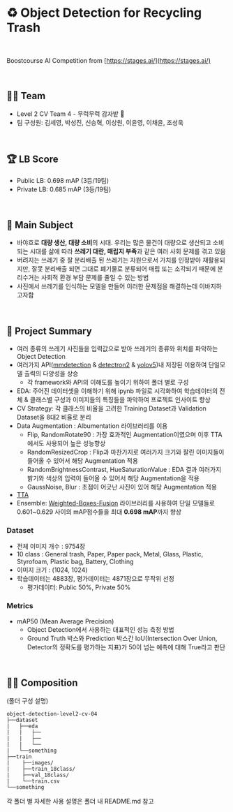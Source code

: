 # ♻️ Object Detection for Recycling Trash

</br>

Boostcourse AI Competition from [https://stages.ai/](https://stages.ai/)

</br>

## 👨‍🌾 Team

- Level 2 CV Team 4 - 무럭무럭 감자밭 🥔
- 팀 구성원: 김세영, 박성진, 신승혁, 이상원, 이윤영, 이채윤, 조성욱

</br>

## 🏆 LB Score

- Public LB: 0.698 mAP (3등/19팀)
- Private LB: 0.685 mAP (3등/19팀)

</br>

## 🎈 Main Subject

- 바야흐로 **대량 생산, 대량 소비**의 시대. 우리는 많은 물건이 대량으로 생산되고 소비되는 시대를 삶에 따라 **쓰레기 대란, 매립지 부족**과 같은 여러 사회 문제를 겪고 있음
- 버려지는 쓰레기 중 잘 분리배출 된 쓰레기는 자원으로서 가치를 인정받아 재활용되지만, 잘못 분리배출 되면 그대로 폐기물로 분류되어 매립 또는 소각되기 때문에 분리수거는 사회적 환경 부담 문제를 줄일 수 있는 방법
- 사진에서 쓰레기를 인식하는 모델을 만들어 이러한 문제점을 해결하는데 이바지하고자함

</br>

## 🔑 Project Summary

- 여러 종류의 쓰레기 사진들을 입력값으로 받아 쓰레기의 종류와 위치를 파악하는 Object Detection
- 여러가지 API([mmdetection](https://github.com/open-mmlab/mmdetection) & [detectron2](https://github.com/facebookresearch/detectron2) & [yolov5](https://github.com/ultralytics/yolov5))내 저장된 이용하여 단일모델 출력의 다양성을 상승
    - 각 framework와 API의 이해도를 높이기 위하여 폴더 별로 구성
- EDA: 주어진 데이터셋을 이해하기 위해 ipynb 파일로 시각화하여 학습데이터의 전체 & 클래스별 구성과 이미지들의 특징들을 파악하여 프로젝트 인사이트 향상
- CV Strategy: 각 클래스의 비율을 고려한 Training Dataset과 Validation Dataset을 8대2 비율로 분리
- Data Augmentation : Albumentation 라이브러리를 이용
    - Flip, RandomRotate90 : 가장 효과적인 Augmentation이였으며 이후 TTA에서도 사용되어 높은 성능향상
    - RandomResizedCrop : Flip과 마찬가지로 여러가지 크기와 잘린 이미지들이 들어올 수 있어서 해당 Augmentation 적용
    - RandomBrightnessContrast, HueSaturationValue : EDA 결과 여러가지 밝기와 색상의 입력이 들어올 수 있어서 해당 Augmentation을 적용
    - GaussNoise, Blur : 초점이 어긋난 사진이 있어 해당 Augmentation 적용
- [TTA](https://inspaceai.github.io/2019/12/20/Test_Time_Augmentation_Review/)
- Ensemble: [Weighted-Boxes-Fusion](https://github.com/ZFTurbo/Weighted-Boxes-Fusion) 라이브러리를 사용하여 단일 모델들로 0.601~0.629 사이의 mAP점수들을 최대 **0.698 mAP**까지 향상 

### Dataset

- 전체 이미지 개수 : 9754장
- 10 class : General trash, Paper, Paper pack, Metal, Glass, Plastic, Styrofoam, Plastic bag, Battery, Clothing
- 이미지 크기 : (1024, 1024)
- 학습데이터는 4883장, 평가데이터는 4871장으로 무작위 선정
    - 평가데이터: Public 50%, Private 50%

### Metrics

- mAP50 (Mean Average Precision)
    - Object Detection에서 사용하는 대표적인 성능 측정 방법
    - Ground Truth 박스와 Prediction 박스간 IoU(Intersection Over Union, Detector의 정확도를 평가하는 지표)가 50이 넘는 예측에 대해 True라고 판단

</br>

## 💁‍♀️ Composition

(폴더 구성 설명)
```
object-detection-level2-cv-04
├──dataset
|   ├──eda
|   |   ├──
|   |   ├──
|   |   └──
|   └──something   
├──train
|    ├──images/
|    ├──train_18class/
|    ├──val_18class/
|    └──train.csv
└──something
```

각 폴더 별 자세한 사용 설명은 폴더 내 README.md 참고
